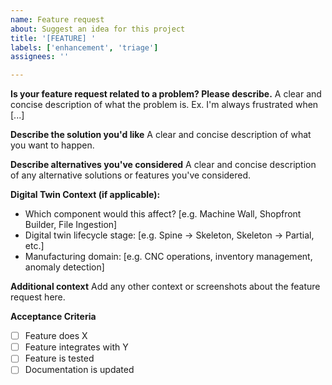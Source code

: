 ```yaml
---
name: Feature request
about: Suggest an idea for this project
title: '[FEATURE] '
labels: ['enhancement', 'triage']
assignees: ''

---
```


**Is your feature request related to a problem? Please describe.**
A clear and concise description of what the problem is. Ex. I'm always frustrated when [...]

**Describe the solution you'd like**
A clear and concise description of what you want to happen.

**Describe alternatives you've considered**
A clear and concise description of any alternative solutions or features you've considered.

**Digital Twin Context (if applicable):**
- Which component would this affect? [e.g. Machine Wall, Shopfront Builder, File Ingestion]
- Digital twin lifecycle stage: [e.g. Spine → Skeleton, Skeleton → Partial, etc.]
- Manufacturing domain: [e.g. CNC operations, inventory management, anomaly detection]

**Additional context**
Add any other context or screenshots about the feature request here.

**Acceptance Criteria**
- [ ] Feature does X
- [ ] Feature integrates with Y
- [ ] Feature is tested
- [ ] Documentation is updated